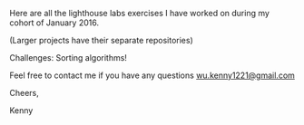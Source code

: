 Here are all the lighthouse labs exercises I have worked on during my cohort of January 2016.

(Larger projects have their separate repositories)

Challenges: Sorting algorithms!

Feel free to contact me if you have any questions
wu.kenny1221@gmail.com

Cheers,

Kenny

